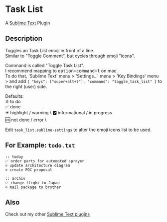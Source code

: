 # Task List
A [Sublime Text](https://www.sublimetext.com/) Plugin

## Description

Toggles an Task List emoji in front of a line. \
Similar to "Toggle Comment", but cycles through emoji "icons".

Command is called "Toggle Task List". \
I recommend mapping to <kbd>option+command+t</kbd> on mac. \
To do that, 'Sublime Text' menu > 'Settings...' menu > 'Key Bindings' menu > and add `{ "keys": ["super+alt+t"], "command": "toggle_task_list" }` to the right (user) side.

Defaults: \
✡️ to do \
✅ done \
✴️ highlight / warning \ 
🅿️ informational / in progress \
🆘 not done / error \

Edit `task_list.sublime-settings` to alter the emoji icons list to be used.

## For Example: `todo.txt`

```
:: today
✅ order parts for automated sprayer
✡️ update architecture diagram
✡️ create POC proposal 

:: archiv
✅ change flight to Japan
✡️ mail package to brother
```

## Also
Check out my other [Sublime Text plugins](https://gist.github.com/noahcoad/712ba4e38467f5126eb8cedd9ecbc842)